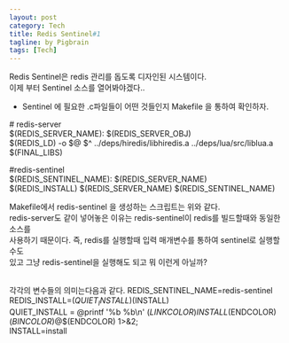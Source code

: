 ```yaml
---
layout: post
category: Tech
title: Redis Sentinel#1
tagline: by Pigbrain
tags: [Tech]
---
```

Redis Sentinel은 redis 관리를 돕도록 디자인된 시스템이다. <br>
이제 부터 Sentinel 소스를 열어봐야겠다..

<!--more-->

* Sentinel 에 필요한 .c파일들이 어떤 것들인지 Makefile 을 통하여 확인하자. <br>

\# redis-server <br>
$(REDIS_SERVER_NAME): $(REDIS_SERVER_OBJ) <br> 
$(REDIS_LD) -o $@ $^ ../deps/hiredis/libhiredis.a ../deps/lua/src/liblua.a $(FINAL_LIBS) <br> 
	
\#redis-sentinel <br>
$(REDIS_SENTINEL_NAME): $(REDIS_SERVER_NAME) <br> 
$(REDIS_INSTALL) $(REDIS_SERVER_NAME) $(REDIS_SENTINEL_NAME) <br> 

Makefile에서 redis-sentinel 을 생성하는 스크립트는 위와 같다. <br> 
redis-server도 같이 넣어놓은 이유는 redis-sentinel이 redis를 빌드할때와 동일한 소스를 <br> 
사용하기 때문이다. 즉, redis를 실행할때 입력 매개변수를 통하여 sentinel로 실행할 수도 <br> 
있고 그냥 redis-sentinel을 실행해도 되고 뭐 이런게 아닐까? <br><br>

각각의 변수들의 의미는다음과 같다. 
REDIS_SENTINEL_NAME=redis-sentinel <br> 
REDIS_INSTALL=$(QUIET_INSTALL)$(INSTALL) <br> 
QUIET_INSTALL = @printf '%b %b\n' $(LINKCOLOR)INSTALL$(ENDCOLOR) $(BINCOLOR)$@$(ENDCOLOR) 1>\&2; <br> 
INSTALL=install <br> 
